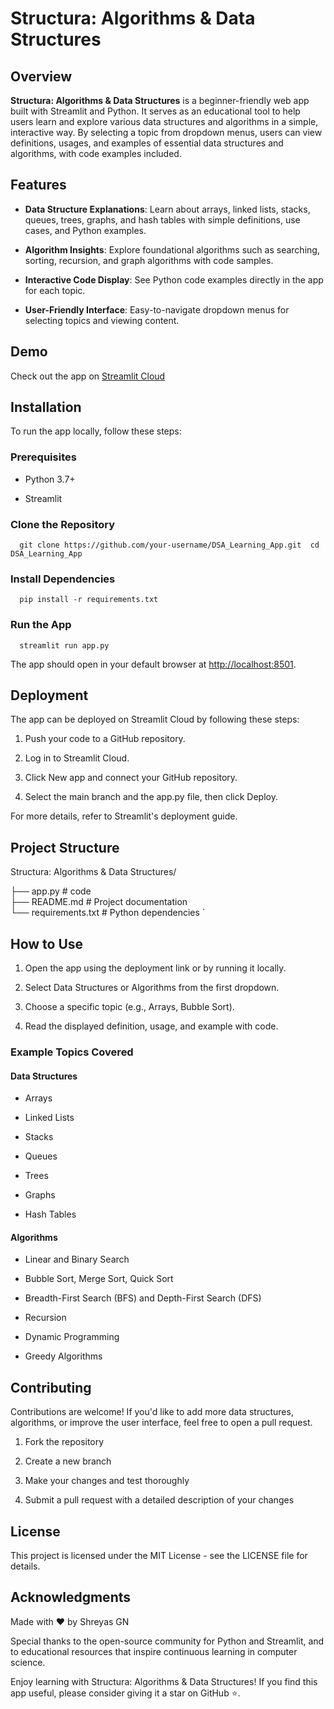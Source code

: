 **Structura: Algorithms & Data Structures**
=========================================

Overview
--------

**Structura: Algorithms & Data Structures** is a beginner-friendly web app built with Streamlit and Python. It serves as an educational tool to help users learn and explore various data structures and algorithms in a simple, interactive way. By selecting a topic from dropdown menus, users can view definitions, usages, and examples of essential data structures and algorithms, with code examples included.

Features
--------

*   **Data Structure Explanations**: Learn about arrays, linked lists, stacks, queues, trees, graphs, and hash tables with simple definitions, use cases, and Python examples.
    
*   **Algorithm Insights**: Explore foundational algorithms such as searching, sorting, recursion, and graph algorithms with code samples.
    
*   **Interactive Code Display**: See Python code examples directly in the app for each topic.
    
*   **User-Friendly Interface**: Easy-to-navigate dropdown menus for selecting topics and viewing content.
    

Demo
----

Check out the app on [Streamlit Cloud](https://streamlit.app/your-app-url)

Installation
------------

To run the app locally, follow these steps:

### Prerequisites

*   Python 3.7+
    
*   Streamlit
    

### Clone the Repository

`   git clone https://github.com/your-username/DSA_Learning_App.git  cd DSA_Learning_App   `

### Install Dependencies

`   pip install -r requirements.txt   `

### Run the App

`   streamlit run app.py   `

The app should open in your default browser at [http://localhost:8501](http://localhost:8501).

Deployment
----------

The app can be deployed on Streamlit Cloud by following these steps:

1.  Push your code to a GitHub repository.
    
2.  Log in to Streamlit Cloud.
    
3.  Click New app and connect your GitHub repository.
    
4.  Select the main branch and the app.py file, then click Deploy.
    

For more details, refer to Streamlit's deployment guide.

Project Structure
-----------------

   Structura: Algorithms & Data Structures/ 
   
   ├── app.py                # code  
   ├── README.md             # Project documentation  
   └── requirements.txt      # Python dependencies   `

How to Use
----------

1.  Open the app using the deployment link or by running it locally.
    
2.  Select Data Structures or Algorithms from the first dropdown.
    
3.  Choose a specific topic (e.g., Arrays, Bubble Sort).
    
4.  Read the displayed definition, usage, and example with code.
    

### Example Topics Covered

#### Data Structures

*   Arrays
    
*   Linked Lists
    
*   Stacks
    
*   Queues
    
*   Trees
    
*   Graphs
    
*   Hash Tables
    

#### Algorithms

*   Linear and Binary Search
    
*   Bubble Sort, Merge Sort, Quick Sort
    
*   Breadth-First Search (BFS) and Depth-First Search (DFS)
    
*   Recursion
    
*   Dynamic Programming
    
*   Greedy Algorithms
    

Contributing
------------

Contributions are welcome! If you'd like to add more data structures, algorithms, or improve the user interface, feel free to open a pull request.

1.  Fork the repository
    
2.  Create a new branch
    
3.  Make your changes and test thoroughly
    
4.  Submit a pull request with a detailed description of your changes
    

License
-------

This project is licensed under the MIT License - see the LICENSE file for details.

Acknowledgments
---------------
Made with ❤️ by Shreyas GN

Special thanks to the open-source community for Python and Streamlit, and to educational resources that inspire continuous learning in computer science.

Enjoy learning with Structura: Algorithms & Data Structures! If you find this app useful, please consider giving it a star on GitHub ⭐.
